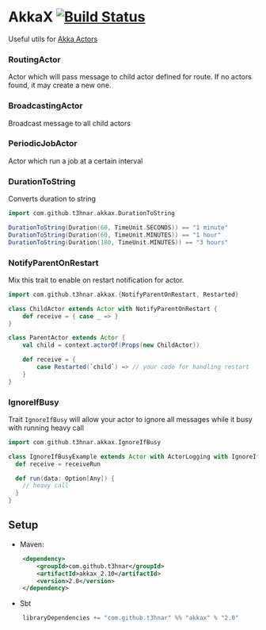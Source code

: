 # AkkaX [![Build Status](https://secure.travis-ci.org/t3hnar/akkax.png)](http://travis-ci.org/t3hnar/akkax)

Useful utils for [Akka Actors](http://http://akka.io)

### RoutingActor
Actor which will pass message to child actor defined for route. If no actors found, it may create a new one.

### BroadcastingActor
Broadcast message to all child actors

### PeriodicJobActor
Actor which run a job at a certain interval

### DurationToString
Converts duration to string

```scala
import com.github.t3hnar.akkax.DurationToString

DurationToString(Duration(60, TimeUnit.SECONDS)) == "1 minute"
DurationToString(Duration(60, TimeUnit.MINUTES)) == "1 hour"
DurationToString(Duration(180, TimeUnit.MINUTES)) == "3 hours"
```

### NotifyParentOnRestart
Mix this trait to enable on restart notification for actor.

```scala
import com.github.t3hnar.akkax.{NotifyParentOnRestart, Restarted}

class ChildActor extends Actor with NotifyParentOnRestart {
    def receive = { case _ => }
}

class ParentActor extends Actor {
    val child = context.actorOf(Props(new ChildActor))

    def receive = {
        case Restarted(`child`) => // your code for handling restart
    }
}
```

### IgnoreIfBusy
Trait `IgnoreIfBusy` will allow your actor to ignore all messages while it busy with running heavy call

```scala
import com.github.t3hnar.akkax.IgnoreIfBusy

class IgnoreIfBusyExample extends Actor with ActorLogging with IgnoreIfBusy {
  def receive = receiveRun

  def run(data: Option[Any]) {
    // heavy call
  }
}
```

## Setup

* Maven:
```xml
    <dependency>
        <groupId>com.github.t3hnar</groupId>
        <artifactId>akkax_2.10</artifactId>
        <version>2.0</version>
    </dependency>
```

* Sbt
```scala
    libraryDependencies += "com.github.t3hnar" %% "akkax" % "2.0"
```